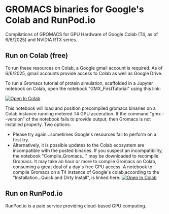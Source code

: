 

# GROMACS binaries for Google's Colab and RunPod.io
Compilations of GROMACS for GPU Hardware of Google Colab (T4, as of 6/6/2025) and NVIDIA RTX series.

## Run on Colab (free)

To run these resources on Colab, a Google gmail account is required.  As of 6/6/2025, gmail accounts provide access to Colab as well as Google Drive.

To run a Gromacs tutorial of protein simulation, scaffolded in a Jupyter notebook on Colab, open the notebook "GMX_FirstTutorial" using this link:

<a href="https://colab.research.google.com/github/mkubasik/gmx_on_colab/blob/main/GMX_FirstTutorial.ipynb" target="_parent"><img src="https://colab.research.google.com/assets/colab-badge.svg" alt="Open In Colab"/></a>

This notebook will load and position precompiled gromacs binaries on a Colab instance running metered T4 GPU acceration.  If the command "gmx --version" of the notebook fails to provide output, then Gromacs is not installed properly.  Two options:

* Please try again...sometimes Google's resources fail to perform on a first try.
* Alternatively, it is possible updates to the Colab ecosystem are incompatible with the posted binaries.  If you suspect an incompatibility, the notebook "Compile_Gromacs..." may be downloaded to recompile Gromacs.  It may take an hour or more to compile Gromacs on Colab, consuming a great deal of a day's free GPU access.
  A notebook to compile Gromacs on a T4 instance of Google's colab,according to the "Installation...Quick and Dirty Install", is linked here: 
  <a href="https://colab.research.google.com/github/mkubasik/gmx_on_colab/blob/main/Compile_Gromacs2025_2_Colab_GPU.ipynb" target="_parent"><img src="https://colab.research.google.com/assets/colab-badge.svg" alt="Open In Colab"/></a>

## Run on RunPod.io

RunPod.io is a paid service providing cloud-based GPU computing.


